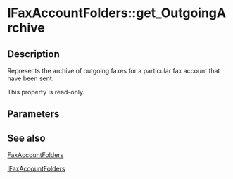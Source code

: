# IFaxAccountFolders::get_OutgoingArchive

## Description

Represents the archive of outgoing faxes for a particular fax account that have been sent.

This property is read-only.

## Parameters

## See also

[FaxAccountFolders](https://learn.microsoft.com/previous-versions/windows/desktop/fax/-mfax-faxaccountfolders)

[IFaxAccountFolders](https://learn.microsoft.com/previous-versions/windows/desktop/api/faxcomex/nn-faxcomex-ifaxaccountfolders)